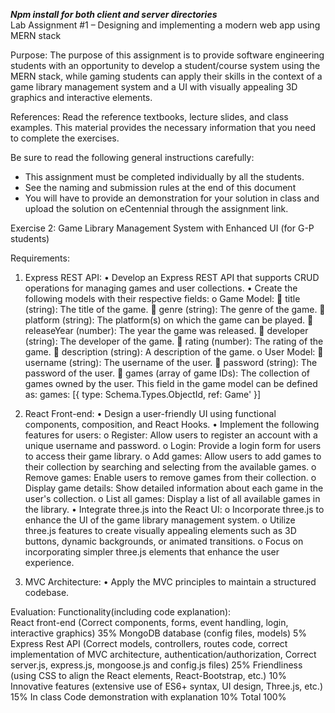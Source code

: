 ***Npm install for both client and server directories*** <br>
Lab Assignment #1 – Designing and implementing a modern web app using MERN stack

Purpose:	The purpose of this assignment is to provide software engineering students with an opportunity to develop a student/course system using the MERN stack, while gaming students can apply their skills in the context of a game library management system and a UI with visually appealing 3D graphics and interactive elements. 

References:	Read the reference textbooks, lecture slides, and class examples. This material provides the necessary information that you need to complete the exercises.

Be sure to read the following general instructions carefully:
- This assignment must be completed individually by all the students.
- See the naming and submission rules at the end of this document
- You will have to provide an demonstration for your solution in class and upload the solution on eCentennial through the assignment link.



Exercise 2: Game Library Management System with Enhanced UI (for G-P students)

Requirements:

1.	Express REST API:
•	Develop an Express REST API that supports CRUD operations for managing games and user collections.
•	Create the following models with their respective fields:
o	Game Model:
	title (string): The title of the game.
	genre (string): The genre of the game.
	platform (string): The platform(s) on which the game can be played.
	releaseYear (number): The year the game was released.
	developer (string): The developer of the game.
	rating (number): The rating of the game.
	description (string): A description of the game.
o	User Model:
	username (string): The username of the user.
	password (string): The password of the user.
	games (array of game IDs): The collection of games owned by the user. This field in the game model can be defined  as: games: [{  type: Schema.Types.ObjectId, ref: Game'  }]

2.	React Front-end:
•	Design a user-friendly UI using functional components, composition, and React Hooks.
•	Implement the following features for users:
o	Register: Allow users to register an account with a unique username and password.
o	Login: Provide a login form for users to access their game library.
o	Add games: Allow users to add games to their collection by searching and selecting from the available games.
o	Remove games: Enable users to remove games from their collection.
o	Display game details: Show detailed information about each game in the user's collection.
o	List all games: Display a list of all available games in the library.
•	Integrate three.js into the React UI:
o	Incorporate three.js to enhance the UI of the game library management system.
o	Utilize three.js features to create visually appealing elements such as 3D buttons, dynamic backgrounds, or animated transitions.
o	Focus on incorporating simpler three.js elements that enhance the user experience.

3.	MVC Architecture:
•	Apply the MVC principles to maintain a structured codebase.

Evaluation: 
Functionality(including code explanation):	
React front-end (Correct components, forms, event handling, login, interactive graphics)	35%
MongoDB database (config files, models)	5%
Express Rest API (Correct models, controllers, routes code, correct implementation of MVC architecture, authentication/authorization, Correct server.js, express.js, mongoose.js and config.js files)	25%
Friendliness (using CSS to align the React elements, React-Bootstrap, etc.)	10%
Innovative features (extensive use of ES6+ syntax, UI design, Three.js, etc.)	15%
In class Code demonstration with explanation	10%
Total	100%
